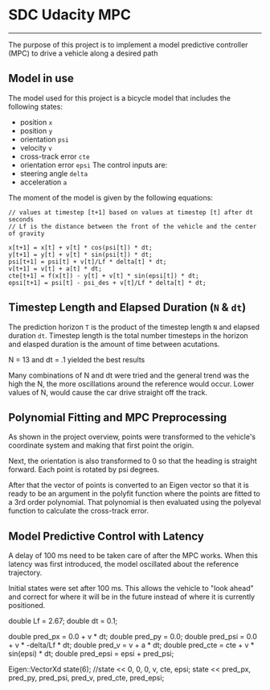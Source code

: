 # SDC Udacity MPC

---

The purpose of this project is to implement a model predictive controller (MPC) to drive a vehicle along a desired path



## Model in use

The model used for this project is a bicycle model that includes the following states:
* position `x`
* position `y`
* orientation `psi`
* velocity `v`
* cross-track error `cte`
* orientation error `epsi`
The control inputs are:  
* steering angle `delta`
* acceleration `a`

The moment of the model is given by the following equations:
```
// values at timestep [t+1] based on values at timestep [t] after dt seconds 
// Lf is the distance between the front of the vehicle and the center of gravity

x[t+1] = x[t] + v[t] * cos(psi[t]) * dt;
y[t+1] = y[t] + v[t] * sin(psi[t]) * dt;
psi[t+1] = psi[t] + v[t]/Lf * delta[t] * dt;
v[t+1] = v[t] + a[t] * dt;
cte[t+1] = f(x[t]) - y[t] + v[t] * sin(epsi[t]) * dt;
epsi[t+1] = psi[t] - psi_des + v[t]/Lf * delta[t] * dt;

```


## Timestep Length and Elapsed Duration (`N` & `dt`)

The prediction horizon `T` is the product of the timestep length `N` and elapsed duration `dt`.
Timestep length is the total number timesteps in the horizon and elasped duration is the amount of time between acutations.

N = 13 and dt = .1 yielded the best results

Many combinations of N and dt were tried and the general trend was the high the N, the more oscillations around the reference would occur.  Lower values of N, would cause the car drive straight off the track.



## Polynomial Fitting and MPC Preprocessing
As shown in the project overview, points were transformed to the vehicle's coordinate system and making that first point the origin.

Next, the orientation is also transformed to 0 so that the heading is straight forward. Each point is rotated by psi degrees.

After that the vector of points is converted to an Eigen vector so that it is ready to be an argument in the polyfit function where the points are fitted to a 3rd order polynomial. That polynomial is then evaluated using the polyeval function to calculate the cross-track error.

## Model Predictive Control with Latency

A delay of 100 ms need to be taken care of after the MPC works. When this latency was first introduced, the model oscillated about the reference trajectory.

Initial states were set after 100 ms. This allows the vehicle to "look ahead" and correct for where it will be in the future instead of where it is currently positioned.

double Lf = 2.67;
double dt = 0.1;

double pred_px = 0.0 + v * dt;
double pred_py = 0.0;
double pred_psi = 0.0 + v * -delta/Lf * dt;
double pred_v = v + a * dt;
double pred_cte = cte + v * sin(epsi) * dt;
double pred_epsi = epsi + pred_psi;

Eigen::VectorXd state(6);
//state << 0, 0, 0, v, cte, epsi;
state << pred_px, pred_py, pred_psi, pred_v, pred_cte, pred_epsi;